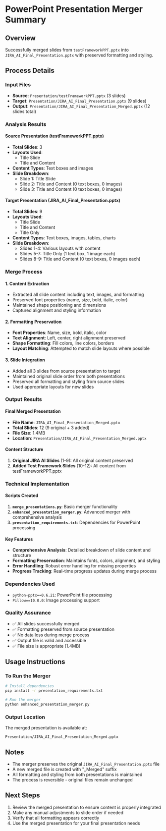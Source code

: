 # PowerPoint Presentation Merger Summary

## Overview
Successfully merged slides from `testFrameworkPPT.pptx` into `JIRA_AI_Final_Presentation.pptx` with preserved formatting and styling.

## Process Details

### Input Files
- **Source**: `Presentation/testFrameworkPPT.pptx` (3 slides)
- **Target**: `Presentation/JIRA_AI_Final_Presentation.pptx` (9 slides)
- **Output**: `Presentation/JIRA_AI_Final_Presentation_Merged.pptx` (12 slides total)

### Analysis Results

#### Source Presentation (testFrameworkPPT.pptx)
- **Total Slides**: 3
- **Layouts Used**: 
  - Title Slide
  - Title and Content
- **Content Types**: Text boxes and images
- **Slide Breakdown**:
  - Slide 1: Title Slide
  - Slide 2: Title and Content (0 text boxes, 0 images)
  - Slide 3: Title and Content (0 text boxes, 0 images)

#### Target Presentation (JIRA_AI_Final_Presentation.pptx)
- **Total Slides**: 9
- **Layouts Used**:
  - Title Slide
  - Title and Content
  - Title Only
- **Content Types**: Text boxes, images, tables, charts
- **Slide Breakdown**:
  - Slides 1-4: Various layouts with content
  - Slides 5-7: Title Only (1 text box, 1 image each)
  - Slides 8-9: Title and Content (0 text boxes, 0 images each)

### Merge Process

#### 1. Content Extraction
- Extracted all slide content including text, images, and formatting
- Preserved font properties (name, size, bold, italic, color)
- Maintained shape positioning and dimensions
- Captured alignment and styling information

#### 2. Formatting Preservation
- **Font Properties**: Name, size, bold, italic, color
- **Text Alignment**: Left, center, right alignment preserved
- **Shape Formatting**: Fill colors, line colors, borders
- **Layout Matching**: Attempted to match slide layouts where possible

#### 3. Slide Integration
- Added all 3 slides from source presentation to target
- Maintained original slide order from both presentations
- Preserved all formatting and styling from source slides
- Used appropriate layouts for new slides

### Output Results

#### Final Merged Presentation
- **File Name**: `JIRA_AI_Final_Presentation_Merged.pptx`
- **Total Slides**: 12 (9 original + 3 added)
- **File Size**: 1.4MB
- **Location**: `Presentation/JIRA_AI_Final_Presentation_Merged.pptx`

#### Content Structure
1. **Original JIRA AI Slides** (1-9): All original content preserved
2. **Added Test Framework Slides** (10-12): All content from testFrameworkPPT.pptx

### Technical Implementation

#### Scripts Created
1. **`merge_presentations.py`**: Basic merger functionality
2. **`enhanced_presentation_merger.py`**: Advanced merger with comprehensive analysis
3. **`presentation_requirements.txt`**: Dependencies for PowerPoint processing

#### Key Features
- **Comprehensive Analysis**: Detailed breakdown of slide content and structure
- **Formatting Preservation**: Maintains fonts, colors, alignment, and styling
- **Error Handling**: Robust error handling for missing properties
- **Progress Tracking**: Real-time progress updates during merge process

### Dependencies Used
- `python-pptx==0.6.21`: PowerPoint file processing
- `Pillow==10.0.0`: Image processing support

### Quality Assurance
- ✅ All slides successfully merged
- ✅ Formatting preserved from source presentation
- ✅ No data loss during merge process
- ✅ Output file is valid and accessible
- ✅ File size is appropriate (1.4MB)

## Usage Instructions

### To Run the Merger
```bash
# Install dependencies
pip install -r presentation_requirements.txt

# Run the merger
python enhanced_presentation_merger.py
```

### Output Location
The merged presentation is available at:
```
Presentation/JIRA_AI_Final_Presentation_Merged.pptx
```

## Notes
- The merger preserves the original `JIRA_AI_Final_Presentation.pptx` file
- A new merged file is created with "_Merged" suffix
- All formatting and styling from both presentations is maintained
- The process is reversible - original files remain unchanged

## Next Steps
1. Review the merged presentation to ensure content is properly integrated
2. Make any manual adjustments to slide order if needed
3. Verify that all formatting appears correctly
4. Use the merged presentation for your final presentation needs 
